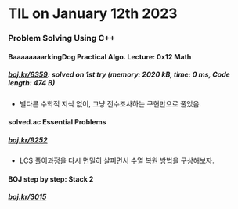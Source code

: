 # **TIL on January 12th 2023**
### Problem Solving Using C++
#### BaaaaaaaarkingDog Practical Algo. Lecture: 0x12 Math
##### [boj.kr/6359](../../../Problem%20Solving/boj/Math/6359-01-12-2023.cpp): solved on 1st try (memory: 2020 kB, time: 0 ms, Code length: 474 B)
* 별다른 수학적 지식 없이, 그냥 전수조사하는 구현만으로 풀었음.

#### solved.ac Essential Problems
##### [boj.kr/9252](../../../Problem%20Solving/boj/solvedac/9252-01-09-2023.cpp)
* LCS 풀이과정을 다시 면밀히 살피면서 수열 복원 방법을 구상해보자.

#### BOJ step by step: Stack 2
##### [boj.kr/3015](../../../Problem%20Solving/boj/Stack/3015-10-17-2022.cpp)
